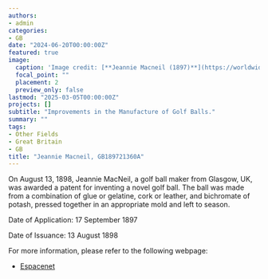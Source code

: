 ```yaml
---
authors:
- admin
categories:
- GB
date: "2024-06-20T00:00:00Z"
featured: true
image:
  caption: 'Image credit: [**Jeannie Macneil (1897)**](https://worldwide.espacenet.com/patent/search/family/032136735/publication/GB189721360A?q=pn%3DGB189721360A)'
  focal_point: ""
  placement: 2
  preview_only: false
lastmod: "2025-03-05T00:00:00Z"
projects: []
subtitle: "Improvements in the Manufacture of Golf Balls."
summary: ""
tags:
- Other Fields
- Great Britain
- GB
title: "Jeannie Macneil, GB189721360A"
---
```

On August 13, 1898, Jeannie MacNeil, a golf ball maker from Glasgow, UK, was awarded a patent for inventing a novel golf ball. The ball was made from a combination of glue or gelatine, cork or leather, and bichromate of potash, pressed together in an appropriate mold and left to season.

Date of Application: 17 September 1897

Date of Issuance: 13 August 1898

For more information, please refer to the following webpage: 

- [Espacenet](https://worldwide.espacenet.com/patent/search/family/032136735/publication/GB189721360A?q=pn%3DGB189721360A)